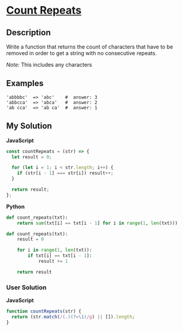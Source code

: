 # [Count Repeats](https://www.codewars.com/kata/598ee7b6ec6cb90dd6000061)

## Description

Write a function that returns the count of characters that have to be removed in order to get a string with no consecutive repeats.

_Note:_ This includes any characters

## Examples

    'abbbbc'  => 'abc'    #  answer: 3
    'abbcca'  => 'abca'   #  answer: 2
    'ab cca'  => 'ab ca'  #  answer: 1

## My Solution

**JavaScript**

```js
const countRepeats = (str) => {
  let result = 0;

  for (let i = 1; i < str.length; i++) {
    if (str[i - 1] === str[i]) result++;
  }

  return result;
};
```

**Python**

```py
def count_repeats(txt):
    return sum(txt[i] == txt[i - 1] for i in range(1, len(txt)))
```

```py
def count_repeats(txt):
    result = 0

    for i in range(1, len(txt)):
        if txt[i] == txt[i - 1]:
            result += 1

    return result
```

### User Solution

**JavaScript**

```js
function countRepeats(str) {
  return (str.match(/(.)(?=\1)/g) || []).length;
}
```

